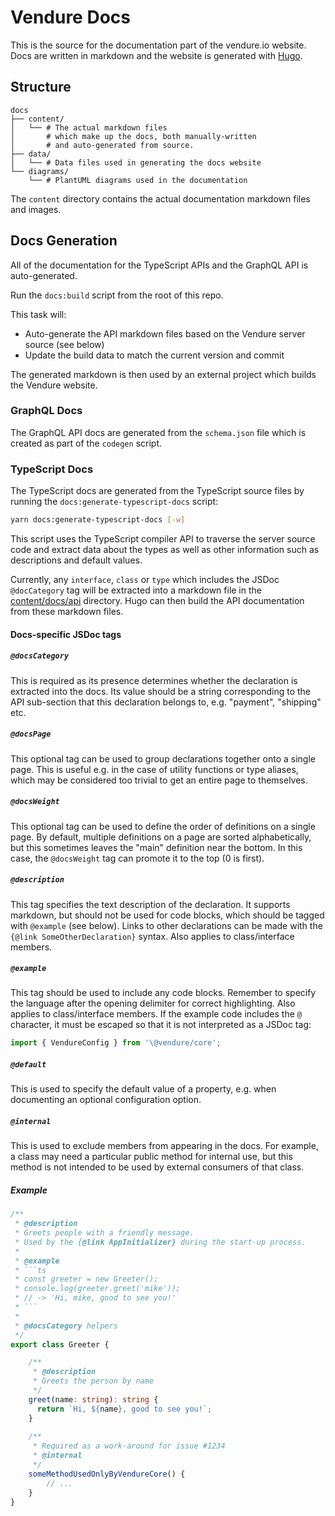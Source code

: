 # Vendure Docs

This is the source for the documentation part of the vendure.io website. Docs are written in markdown and the website is generated with [Hugo](https://gohugo.io).

## Structure

```
docs
├── content/
│   └── # The actual markdown files
│       # which make up the docs, both manually-written
│       # and auto-generated from source.
├── data/
│   └── # Data files used in generating the docs website
└── diagrams/
    └── # PlantUML diagrams used in the documentation
```

The `content` directory contains the actual documentation markdown files and images.

## Docs Generation

All of the documentation for the TypeScript APIs and the GraphQL API is auto-generated.

Run the `docs:build` script from the root of this repo.

This task will:

* Auto-generate the API markdown files based on the Vendure server source (see below)
* Update the build data to match the current version and commit

The generated markdown is then used by an external project which builds the Vendure website.

### GraphQL Docs

The GraphQL API docs are generated from the `schema.json` file which is created as part of the `codegen` script.

### TypeScript Docs

The TypeScript docs are generated from the TypeScript source files by running the `docs:generate-typescript-docs` script:

```bash
yarn docs:generate-typescript-docs [-w]
```

This script uses the TypeScript compiler API to traverse the server source code and extract data about the types as well as other information such as descriptions and default values.

Currently, any `interface`, `class` or `type` which includes the JSDoc `@docCategory` tag will be extracted into a markdown file in the [content/docs/api](./content/docs/api) directory. Hugo can then build the API documentation from these markdown files.

#### Docs-specific JSDoc tags

##### `@docsCategory`

This is required as its presence determines whether the declaration is extracted into the docs. Its value should be a string corresponding to the API sub-section that this declaration belongs to, e.g. "payment", "shipping" etc.

##### `@docsPage`

This optional tag can be used to group declarations together onto a single page. This is useful e.g. in the case of utility functions or
type aliases, which may be considered too trivial to get an entire page to themselves.

##### `@docsWeight`

This optional tag can be used to define the order of definitions on a single page. By default, multiple definitions on a page are sorted alphabetically,
but this sometimes leaves the "main" definition near the bottom. In this case, the `@docsWeight` tag can promote it to the top (0 is first).

##### `@description`

This tag specifies the text description of the declaration. It supports markdown, but should not be used for code blocks, which should be tagged with `@example` (see below). Links to other declarations can be made with the `{@link SomeOtherDeclaration}` syntax. Also applies to class/interface members.

##### `@example`

This tag should be used to include any code blocks. Remember to specify the language after the opening delimiter for correct highlighting. Also applies to class/interface members. If the example code includes the `@` character, it must be escaped
so that it is not interpreted as a JSDoc tag:

```ts
import { VendureConfig } from '\@vendure/core';
```

##### `@default`

This is used to specify the default value of a property, e.g. when documenting an optional configuration option.

##### `@internal`

This is used to exclude members from appearing in the docs. For example, a class may need a particular
public method for internal use, but this method is not intended to be used by external consumers of that
class.

##### Example

````ts
/**
 * @description
 * Greets people with a friendly message. 
 * Used by the {@link AppInitializer} during the start-up process.
 *
 * @example
 * ```ts
 * const greeter = new Greeter();
 * console.log(greeter.greet('mike'));
 * // -> 'Hi, mike, good to see you!'
 * ```
 *
 * @docsCategory helpers
 */
export class Greeter {

    /**
     * @description
     * Greets the person by name
     */
    greet(name: string): string {
      return `Hi, ${name}, good to see you!`;
    }
    
    /**
     * Required as a work-around for issue #1234
     * @internal
     */
    someMethodUsedOnlyByVendureCore() {
        // ...
    }
}
````

